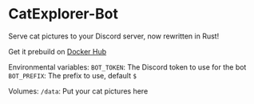 # CatExplorer-Bot
Serve cat pictures to your Discord server, now rewritten in Rust!

Get it prebuild on [Docker Hub](https://hub.docker.com/r/thedutchmc/catexplorer)

Environmental variables:
`BOT_TOKEN`: The Discord token to use for the bot
`BOT_PREFIX`: The prefix to use, default `$`

Volumes:
`/data`: Put your cat pictures here
